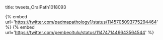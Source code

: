 title: tweets_OralPath1018093

{% embed url='https://twitter.com/padmapathology1/status/1145705093775294464' %}
{% embed url='https://twitter.com/pembeoltulu/status/1147471446643564544' %}
